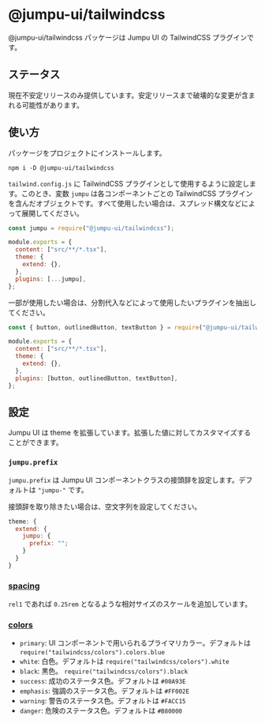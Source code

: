 # @jumpu-ui/tailwindcss

@jumpu-ui/tailwindcss パッケージは Jumpu UI の TailwindCSS プラグインです。

## ステータス

現在不安定リリースのみ提供しています。安定リリースまで破壊的な変更が含まれる可能性があります。

## 使い方

パッケージをプロジェクトにインストールします。

```shell
npm i -D @jumpu-ui/tailwindcss
```

`tailwind.config.js` に TailwindCSS プラグインとして使用するように設定します。このとき、変数 `jumpu` は各コンポーネントごとの TailwindCSS プラグインを含んだオブジェクトです。すべて使用したい場合は、スプレッド構文などによって展開してください。

```js
const jumpu = require("@jumpu-ui/tailwindcss");

module.exports = {
  content: ["src/**/*.tsx"],
  theme: {
    extend: {},
  },
  plugins: [...jumpu],
};
```

一部が使用したい場合は、分割代入などによって使用したいプラグインを抽出してください。

```js
const { button, outlinedButton, textButton } = require("@jumpu-ui/tailwindcss");

module.exports = {
  content: ["src/**/*.tsx"],
  theme: {
    extend: {},
  },
  plugins: [button, outlinedButton, textButton],
};
```

## 設定

Jumpu UI は theme を拡張しています。拡張した値に対してカスタマイズすることができます。

### `jumpu.prefix`

`jumpu.prefix` は Jumpu UI コンポーネントクラスの接頭辞を設定します。デフォルトは `"jumpu-"` です。

接頭辞を取り除きたい場合は、空文字列を設定してください。

```js
theme: {
  extend: {
    jumpu: {
      prefix: "";
    }
  }
}
```

### [spacing](https://tailwindcss.com/docs/customizing-spacing)

`rel1` であれば `0.25rem` となるような相対サイズのスケールを追加しています。

### [colors](https://tailwindcss.com/docs/customizing-colors)

- `primary`: UI コンポーネントで用いられるプライマリカラー。デフォルトは `require("tailwindcss/colors").colors.blue`
- `white`: 白色。デフォルトは `require("tailwindcss/colors").white`
- `black`: 黒色。 `require("tailwindcss/colors").black`
- `success`: 成功のステータス色。デフォルトは `#00A93E`
- `emphasis`: 強調のステータス色。デフォルトは `#FF002E`
- `warning`: 警告のステータス色。デフォルトは `#FACC15`
- `danger`: 危険のステータス色。デフォルトは `#B80000`
